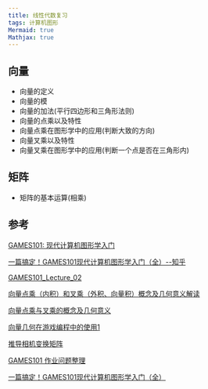 ```yaml
---
title: 线性代数复习
tags: 计算机图形
Mermaid: true
Mathjax: true
---
```


## 向量

- 向量的定义
- 向量的模
- 向量的加法(平行四边形和三角形法则)
- 向量的点乘以及特性
- 向量点乘在图形学中的应用(判断大致的方向)
- 向量叉乘以及特性
- 向量叉乘在图形学中的应用(判断一个点是否在三角形内)

## 矩阵
- 矩阵的基本运算(相乘)

## 参考

[GAMES101: 现代计算机图形学入门](https://sites.cs.ucsb.edu/~lingqi/teaching/games101.html)

[一篇搞定！GAMES101现代计算机图形学入门（全）--知乎](https://zhuanlan.zhihu.com/p/394932478)

[GAMES101_Lecture_02](https://sites.cs.ucsb.edu/~lingqi/teaching/resources/GAMES101_Lecture_02.pdf)

[向量点乘（内积）和叉乘（外积、向量积）概念及几何意义解读](https://blog.csdn.net/dcrmg/article/details/52416832)

[向量点乘与叉乘的概念及几何意义](https://zhuanlan.zhihu.com/p/359975221)

[向量几何在游戏编程中的使用1](https://blog.csdn.net/popy007/article/details/376934?spm=1001.2014.3001.5502)

[推导相机变换矩阵](https://blog.csdn.net/popy007/article/details/5120158)

[GAMES101 作业问题整理](https://zhuanlan.zhihu.com/p/375391720)

[一篇搞定！GAMES101现代计算机图形学入门（全）](https://zhuanlan.zhihu.com/p/394932478)